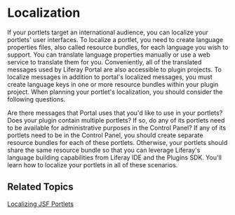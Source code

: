 # Localization [](id=localization)

If your portlets target an international audience, you can localize your
portlets' user interfaces. To localize a portlet, you need to create language
properties files, also called resource bundles, for each language you wish to
support. You can translate language properties manually or use a web service to
translate them for you. Conveniently, all of the translated messages used by
Liferay Portal are also accessible to plugin projects. To localize messages in
addition to portal's localized messages, you must create language keys in one or
more resource bundles within your plugin project. When planning your portlet's
localization, you should consider the following questions.

Are there messages that Portal uses that you'd like to use in your portlets?
Does your plugin contain multiple portlets? If so, do any of its portlets need
to be available for administrative purposes in the Control Panel? If any of its
portlets need to be in the Control Panel, you should create separate resource
bundles for each of these portlets. Otherwise, your portlets should share the
same resource bundle so that you can leverage Liferay's language building
capabilities from Liferay IDE and the Plugins SDK. You'll learn how to
localize your portlets in all of these scenarios.

## Related Topics [](id=related-topics)

[Localizing JSF Portlets](/develop/tutorials/-/knowledge_base/6-2/tutorials/localizing-jsf-portlets)
